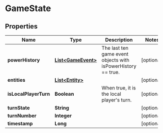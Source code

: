 
# GameState

## Properties
Name | Type | Description | Notes
------------ | ------------- | ------------- | -------------
**powerHistory** | [**List&lt;GameEvent&gt;**](GameEvent.md) | The last ten game event objects with isPowerHistory &#x3D;&#x3D; true.  |  [optional]
**entities** | [**List&lt;Entity&gt;**](Entity.md) |  |  [optional]
**isLocalPlayerTurn** | **Boolean** | When true, it is the local player&#39;s turn. |  [optional]
**turnState** | **String** |  |  [optional]
**turnNumber** | **Integer** |  |  [optional]
**timestamp** | **Long** |  |  [optional]



